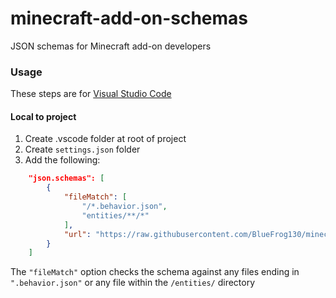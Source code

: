 # minecraft-add-on-schemas
JSON schemas for Minecraft add-on developers

### Usage
These steps are for [Visual Studio Code](https://code.visualstudio.com/)

#### Local to project
1. Create .vscode folder at root of project
2. Create `settings.json` folder
3. Add the following:
```json
    "json.schemas": [
        {
            "fileMatch": [
                "/*.behavior.json",
                "entities/**/*"
            ],
            "url": "https://raw.githubusercontent.com/BlueFrog130/minecraft-add-on-schemas/master/entity.schema.json"
        }
    ]
```
  The `"fileMatch"` option checks the schema against any files ending in `".behavior.json"` or any file within the `/entities/` directory

